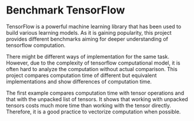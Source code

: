 # Benchmark TensorFlow

TensorFlow is a powerful machine learning library that has been used to build various learning models. As it is gaining popularity, this project provides different benchmarks aiming for deeper understanding of tensorflow computation.  

There might be different ways of implementation for the same task. However, due to the complexity of tensorflow computational model, it is often hard to analyze the computation without actual comparison. This project compares computation time of different but equivalent implementations and show differences of computation time. 

The first example compares computation time with tensor operations and that with the unpacked list of tensors. It shows that working with unpacked tensors costs much more time than working with the tensor directly. Therefore, it is a good practice to vectorize computation when possible. 

